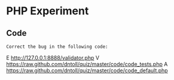 # PHP Experiment

## Code
	Correct the bug in the following code: 
E http://127.0.0.1:8888/validator.php
V https://raw.github.com/dntoll/quiz/master/code/code_tests.php
A https://raw.github.com/dntoll/quiz/master/code/code_default.php
